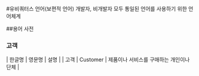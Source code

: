 #유비쿼터스 언어(보편적 언어)
개발자, 비개발자 모두 통일된 언어를 사용하기 위한 언어체계

##용어 사전
### 고객
| 한글명 | 영문명 | 설명 |
| 고객 | Customer | 제품이나 서비스를 구매하는 개인이나 단체 |
